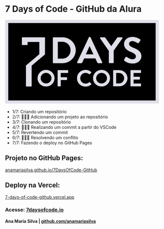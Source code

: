 # 7 Days of Code - GitHub da Alura

![Imagem 7 Days of Code - GitHub da Alura](background.svg)

* 1/7: Criando um repositório
* 2/7: 👩🏽‍💻 Adicionando um projeto ao repositório
* 3/7: Clonando um repositório
* 4/7: 👩🏽‍💻 Realizando um commit a partir do VSCode
* 5/7: Revertendo um commit
* 6/7: 👩🏽‍💻 Resolvendo um conflito
* 7/7: Fazendo o deploy no GitHub Pages

## Projeto no GitHub Pages:

[anamariasilva.github.io/7DaysOfCode-GitHub](https://anamariasilva.github.io/7DaysOfCode-GitHub/)

## Deploy na Vercel:

[7-days-of-code-github.vercel.app](https://7-days-of-code-github.vercel.app/)

### Acesse: [7daysofcode.io](https://7daysofcode.io/)

#### Ana Maria Silva | [github.com/anamariasilva](https://github.com/anamariasilva)
